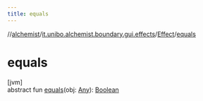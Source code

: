 ```yaml
---
title: equals
---
```

//[alchemist](../../../index.html)/[it.unibo.alchemist.boundary.gui.effects](../index.html)/[Effect](index.html)/[equals](equals.html)



# equals



[jvm]\
abstract fun [equals](equals.html)(obj: [Any](https://kotlinlang.org/api/latest/jvm/stdlib/kotlin/-any/index.html)): [Boolean](https://kotlinlang.org/api/latest/jvm/stdlib/kotlin/-boolean/index.html)




